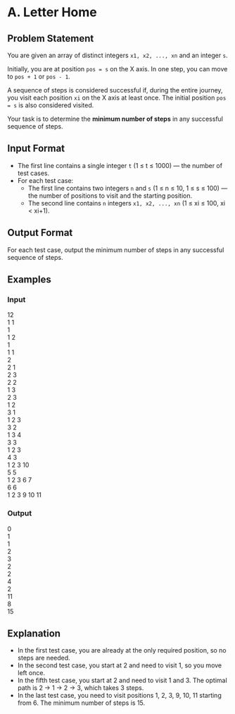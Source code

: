# A. Letter Home

## Problem Statement

You are given an array of distinct integers `x1, x2, ..., xn` and an integer `s`.

Initially, you are at position `pos = s` on the X axis. In one step, you can move to `pos + 1` or `pos - 1`.

A sequence of steps is considered successful if, during the entire journey, you visit each position `xi` on the X axis at least once. The initial position `pos = s` is also considered visited.

Your task is to determine the **minimum number of steps** in any successful sequence of steps.

## Input Format

- The first line contains a single integer `t` (1 ≤ t ≤ 1000) — the number of test cases.
- For each test case:
  - The first line contains two integers `n` and `s` (1 ≤ n ≤ 10, 1 ≤ s ≤ 100) — the number of positions to visit and the starting position.
  - The second line contains `n` integers `x1, x2, ..., xn` (1 ≤ xi ≤ 100, xi < xi+1).

## Output Format

For each test case, output the minimum number of steps in any successful sequence of steps.

## Examples

### Input
12  
1 1  
1  
1 2  
1  
1 1  
2  
2 1  
2 3  
2 2  
1 3  
2 3  
1 2  
3 1  
1 2 3  
3 2  
1 3 4  
3 3  
1 2 3  
4 3  
1 2 3 10  
5 5  
1 2 3 6 7  
6 6  
1 2 3 9 10 11  

### Output
0  
1  
1  
2  
3  
2  
2  
4  
2  
11  
8  
15  

## Explanation

- In the first test case, you are already at the only required position, so no steps are needed.
- In the second test case, you start at 2 and need to visit 1, so you move left once.
- In the fifth test case, you start at 2 and need to visit 1 and 3. The optimal path is 2 → 1 → 2 → 3, which takes 3 steps.
- In the last test case, you need to visit positions 1, 2, 3, 9, 10, 11 starting from 6. The minimum number of steps is 15.
